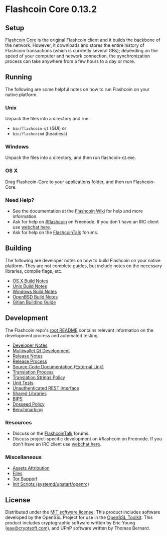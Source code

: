 Flashcoin Core 0.13.2
=====================

Setup
---------------------
[Flashcoin Core](http://flashcoin.io/en/download) is the original Flashcoin client and it builds the backbone of the network. However, it downloads and stores the entire history of Flashcoin transactions (which is currently several GBs); depending on the speed of your computer and network connection, the synchronization process can take anywhere from a few hours to a day or more.

Running
---------------------
The following are some helpful notes on how to run Flashcoin on your native platform.

### Unix

Unpack the files into a directory and run:

- `bin/flashcoin-qt` (GUI) or
- `bin/flashcoind` (headless)

### Windows

Unpack the files into a directory, and then run flashcoin-qt.exe.

### OS X

Drag Flashcoin-Core to your applications folder, and then run Flashcoin-Core.

### Need Help?

* See the documentation at the [Flashcoin Wiki](https://flashcoin.info/)
for help and more information.
* Ask for help on [#flashcoin](http://webchat.freenode.net?channels=flashcoin) on Freenode. If you don't have an IRC client use [webchat here](http://webchat.freenode.net?channels=flashcoin).
* Ask for help on the [FlashcoinTalk](https://flashcointalk.io/) forums.

Building
---------------------
The following are developer notes on how to build Flashcoin on your native platform. They are not complete guides, but include notes on the necessary libraries, compile flags, etc.

- [OS X Build Notes](build-osx.md)
- [Unix Build Notes](build-unix.md)
- [Windows Build Notes](build-windows.md)
- [OpenBSD Build Notes](build-openbsd.md)
- [Gitian Building Guide](gitian-building.md)

Development
---------------------
The Flashcoin repo's [root README](/README.md) contains relevant information on the development process and automated testing.

- [Developer Notes](developer-notes.md)
- [Multiwallet Qt Development](multiwallet-qt.md)
- [Release Notes](release-notes.md)
- [Release Process](release-process.md)
- [Source Code Documentation (External Link)](https://dev.visucore.com/bitcoin/doxygen/)
- [Translation Process](translation_process.md)
- [Translation Strings Policy](translation_strings_policy.md)
- [Unit Tests](unit-tests.md)
- [Unauthenticated REST Interface](REST-interface.md)
- [Shared Libraries](shared-libraries.md)
- [BIPS](bips.md)
- [Dnsseed Policy](dnsseed-policy.md)
- [Benchmarking](benchmarking.md)

### Resources
* Discuss on the [FlashcoinTalk](https://flashcointalk.io/) forums.
* Discuss project-specific development on #flashcoin on Freenode. If you don't have an IRC client use [webchat here](http://webchat.freenode.net/?channels=flashcoin).

### Miscellaneous
- [Assets Attribution](assets-attribution.md)
- [Files](files.md)
- [Tor Support](tor.md)
- [Init Scripts (systemd/upstart/openrc)](init.md)

License
---------------------
Distributed under the [MIT software license](http://www.opensource.org/licenses/mit-license.php).
This product includes software developed by the OpenSSL Project for use in the [OpenSSL Toolkit](https://www.openssl.org/). This product includes
cryptographic software written by Eric Young ([eay@cryptsoft.com](mailto:eay@cryptsoft.com)), and UPnP software written by Thomas Bernard.
